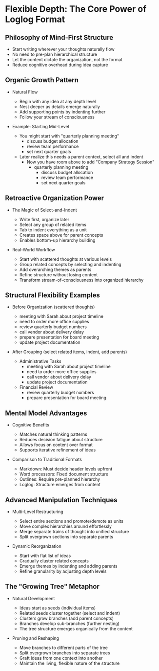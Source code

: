 # Flexible Depth: The Core Power of Loglog Format


## Philosophy of Mind-First Structure


- Start writing wherever your thoughts naturally flow
- No need to pre-plan hierarchical structure
- Let the content dictate the organization, not the format
- Reduce cognitive overhead during idea capture
## Organic Growth Pattern


- Natural Flow

  - Begin with any idea at any depth level
  - Nest deeper as details emerge naturally
  - Add supporting points by indenting further
  - Follow your stream of consciousness
- Example: Starting Mid-Level

  - You might start with "quarterly planning meeting"
    - discuss budget allocation
    - review team performance
    - set next quarter goals
  - Later realize this needs a parent context, select all and indent
    - Now you have room above to add "Company Strategy Session"
      - quarterly planning meeting
        - discuss budget allocation
        - review team performance
        - set next quarter goals
## Retroactive Organization Power


- The Magic of Select-and-Indent

  - Write first, organize later
  - Select any group of related items
  - Tab to indent everything as a unit
  - Creates space above for parent concepts
  - Enables bottom-up hierarchy building
- Real-World Workflow

  - Start with scattered thoughts at various levels
  - Group related concepts by selecting and indenting
  - Add overarching themes as parents
  - Refine structure without losing content
  - Transform stream-of-consciousness into organized hierarchy
## Structural Flexibility Examples


- Before Organization (scattered thoughts)

  - meeting with Sarah about project timeline
  - need to order more office supplies
  - review quarterly budget numbers
  - call vendor about delivery delay
  - prepare presentation for board meeting
  - update project documentation
- After Grouping (select related items, indent, add parents)

  - Administrative Tasks
    - meeting with Sarah about project timeline
    - need to order more office supplies
    - call vendor about delivery delay
    - update project documentation
  - Financial Review
    - review quarterly budget numbers
    - prepare presentation for board meeting
## Mental Model Advantages


- Cognitive Benefits

  - Matches natural thinking patterns
  - Reduces decision fatigue about structure
  - Allows focus on content over format
  - Supports iterative refinement of ideas
- Comparison to Traditional Formats

  - Markdown: Must decide header levels upfront
  - Word processors: Fixed document structure
  - Outlines: Require pre-planned hierarchy
  - Loglog: Structure emerges from content
## Advanced Manipulation Techniques


- Multi-Level Restructuring

  - Select entire sections and promote/demote as units
  - Move complex hierarchies around effortlessly
  - Merge separate trains of thought into unified structure
  - Split overgrown sections into separate parents
- Dynamic Reorganization

  - Start with flat list of ideas
  - Gradually cluster related concepts
  - Emerge themes by indenting and adding parents
  - Refine granularity by adjusting depth levels
## The "Growing Tree" Metaphor


- Natural Development

  - Ideas start as seeds (individual items)
  - Related seeds cluster together (select and indent)
  - Clusters grow branches (add parent concepts)
  - Branches develop sub-branches (further nesting)
  - The tree structure emerges organically from the content
- Pruning and Reshaping

  - Move branches to different parts of the tree
  - Split overgrown branches into separate trees
  - Graft ideas from one context into another
  - Maintain the living, flexible nature of the structure
